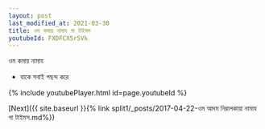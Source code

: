 ```yaml
---
layout: post
last_modified_at: 2021-03-30
title: ওম কমায় নামায গা টাইমস
youtubeId: FXDFCX5r5Vk
---
```

 
 
 ওম কমায় নামায  
 
 -  যাকে সবাই পছন্দ করে 
 
  
 
  
 
 
 
 
 
 


{% include youtubePlayer.html id=page.youtubeId %}
 
[Next]({{ site.baseurl }}{% link  split1/_posts/2017-04-22-ওম আদম নিরালকায়া নামায গা টাইমস.md%})
 
